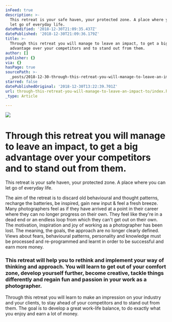 ```yaml
---
inFeed: true
description: >-
  This retreat is your safe haven, your protected zone. A place where you can
  let go of everyday life.
dateModified: '2018-12-30T21:09:35.437Z'
datePublished: '2018-12-30T21:09:36.179Z'
title: >-
  Through this retreat you will manage to leave an impact, to get a big
  advantage over your competitors and to stand out from them.
author: []
publisher: {}
via: {}
hasPage: true
sourcePath: >-
  _posts/2018-12-30-through-this-retreat-you-will-manage-to-leave-an-impact-to.md
starred: false
datePublishedOriginal: '2018-12-30T13:22:39.701Z'
url: through-this-retreat-you-will-manage-to-leave-an-impact-to/index.html
_type: Article

---
```

![](https://the-grid-user-content.s3-us-west-2.amazonaws.com/9f835d59-c142-40ac-a217-1150d2ea5d29.jpg)

# Through this retreat you will manage to leave an impact, to get a big advantage over your competitors and to stand out from them.

This retreat is your safe haven, your protected zone. A place where you can let go of everyday life.

The aim of the retreat is to discard old behavioural and thought patterns, recharge the batteries, be inspired, gain new input & feel a fresh breeze. Many photographers feel as if they have arrived at a point in their career where they can no longer progress on their own. They feel like they're in a dead end or an endless loop from which they can't get out on their own. The motivation, inspiration and joy of working as a photographer has been lost. The meaning, the goals, the approach are no longer clearly defined. Views about fears, behavioural patterns, personality and knowledge must be processed and re-programmed and learnt in order to be successful and earn more money.

### This retreat will help you to rethink and implement your way of thinking and approach. You will learn to get out of your comfort zone, develop yourself further, become creative, tackle things differently and regain fun and passion in your work as a photographer.

Through this retreat you will learn to make an impression on your industry and your clients, to stay ahead of your competitors and to stand out from them. The goal is to develop a great work-life balance, to do exactly what you enjoy and earn a lot of money.